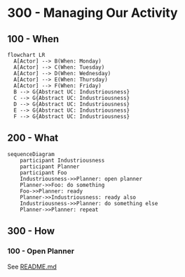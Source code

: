 # 300 - Managing Our Activity

## 100 - When

```mermaid
flowchart LR
  A[Actor] --> B(When: Monday)
  A[Actor] --> C(When: Tuesday)
  A[Actor] --> D(When: Wednesday)
  A[Actor] --> E(When: Thursday)
  A[Actor] --> F(When: Friday)
  B --> G{Abstract UC: Industriousness}
  C --> G{Abstract UC: Industriousness}
  D --> G{Abstract UC: Industriousness}
  E --> G{Abstract UC: Industriousness}
  F --> G{Abstract UC: Industriousness}
```

## 200 - What

```mermaid
sequenceDiagram
    participant Industriousness
    participant Planner
    participant Foo
    Industriousness->>Planner: open planner
    Planner->>Foo: do something
    Foo->>Planner: ready
    Planner->>Industriousness: ready also
    Industriousness->>Planner: do something else
    Planner->>Planner: repeat
```

## 300 - How

### 100 - Open Planner

See [README.md](./300/100/README.md)
